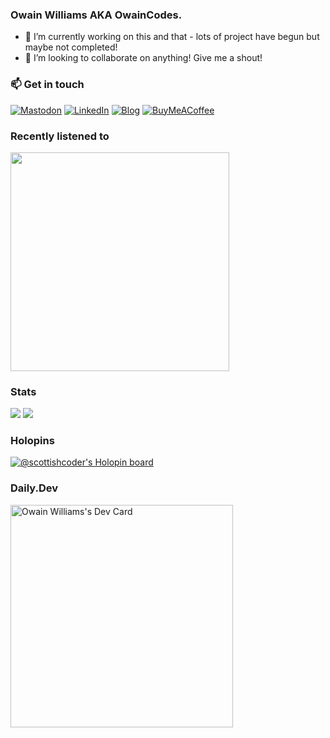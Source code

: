 ### Owain Williams AKA OwainCodes.

<!--
**OwainWilliams/OwainWilliams** is a ✨ _special_ ✨ repository because its `README.md` (this file) appears on your GitHub profile.

Here are some ideas to get you started:

- 🔭 I’m currently working on ...
- 🌱 I’m currently learning ...
- 👯 I’m looking to collaborate on ...
- 🤔 I’m looking for help with ...
- 💬 Ask me about ...
- 📫 How to reach me: ...
- 😄 Pronouns: ...
- ⚡ Fun fact: ...
-->

- 🔭 I’m currently working on this and that - lots of project have begun but maybe not completed!
- 👯 I’m looking to collaborate on anything! Give me a shout! 


### 📫 Get in touch
[![Mastodon](https://img.shields.io/badge/Mastodon-red?style=for-the-badge)](https://umbracocommunity.social/@owaincodes)
[![LinkedIn](https://img.shields.io/badge/LinkedIn-Profile-blue?style=for-the-badge)](https://www.linkedin.com/in/owainwilliams/)
[![Blog](https://img.shields.io/badge/Owain.-Codes-green?style=for-the-badge)](https://owain.codes)
[![BuyMeACoffee](https://img.shields.io/badge/Buy_Me_a_Coffee-blue?style=for-the-badge&logo=buymeacoffee&logoColor=white)](https://www.buymeacoffee.com/owaincodes)

### Recently listened to

<a href="https://www.last.fm/user/owaincodes"><img src="https://lastfm-recently-played.vercel.app/api?user=owaincodes" height="auto" width="350px"/></a>


### Stats

<picture>
<source 
  srcset="https://github-readme-stats.vercel.app/api?username=OwainWilliams&show_icons=true&theme=dark"
  media="(prefers-color-scheme: dark)"
/>
<source
  srcset="https://github-readme-stats.vercel.app/api?username=OwainWilliams&show_icons=true"
  media="(prefers-color-scheme: light), (prefers-color-scheme: no-preference)"
/>
<img src="https://github-readme-stats.vercel.app/api?username=OwainWilliams&show_icons=true&theme=transparent" />
</picture>
<picture>
  <source
    srcset="https://github-readme-stats.vercel.app/api/top-langs/?username=OwainWilliams&theme=dark"
    media="(prefers-color-scheme: dark)" />
  <source
    srcset="https://github-readme-stats.vercel.app/api/top-langs/?username=OwainWilliams&theme=transparent"
    media="(prefers-color-scheme: light), (prefers-color-scheme: no-preference)" />
  <img src="https://github-readme-stats.vercel.app/api/top-langs/?username=OwainWilliams&theme=transparent" />
</picture>

### Holopins

[![@scottishcoder's Holopin board](https://holopin.me/scottishcoder)](https://holopin.io/@scottishcoder)

### Daily.Dev

<a href="https://app.daily.dev/owaincodes"><img src="https://api.daily.dev/devcards/v2/-t_WQefZK.png?r=gb7&type=default" width="356" alt="Owain Williams's Dev Card"/></a>


